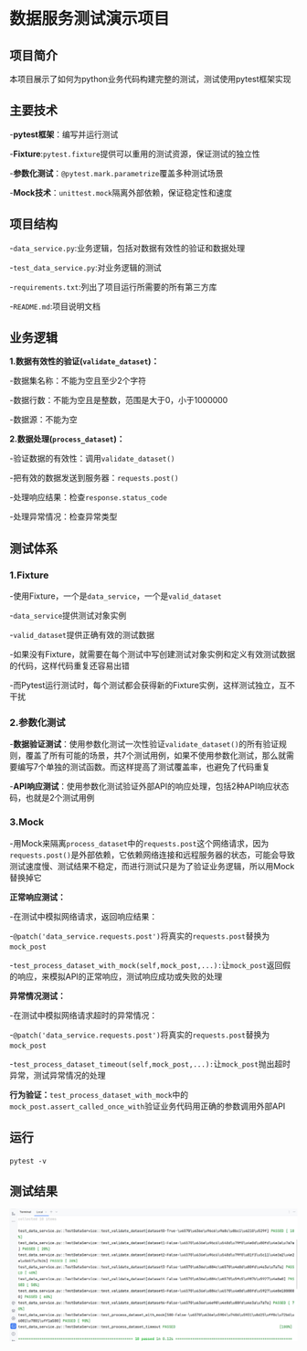 # 数据服务测试演示项目

## 项目简介

本项目展示了如何为python业务代码构建完整的测试，测试使用pytest框架实现

## 主要技术

-**pytest框架**：编写并运行测试

-**Fixture**:`pytest.fixture`提供可以重用的测试资源，保证测试的独立性

-**参数化测试**：`@pytest.mark.parametrize`覆盖多种测试场景

-**Mock技术**：`unittest.mock`隔离外部依赖，保证稳定性和速度


## 项目结构

-`data_service.py`:业务逻辑，包括对数据有效性的验证和数据处理

-`test_data_service.py`:对业务逻辑的测试

-`requirements.txt`:列出了项目运行所需要的所有第三方库

-`README.md`:项目说明文档

## 业务逻辑

**1.数据有效性的验证(`validate_dataset`)：**

-数据集名称：不能为空且至少2个字符

-数据行数：不能为空且是整数，范围是大于0，小于1000000

-数据源：不能为空

**2.数据处理(`process_dataset`)：**

-验证数据的有效性：调用`validate_dataset()`

-把有效的数据发送到服务器：`requests.post()`

-处理响应结果：检查`response.status_code`

-处理异常情况：检查异常类型

## 测试体系

### 1.Fixture

-使用Fixture，一个是`data_service`，一个是`valid_dataset`

-`data_service`提供测试对象实例

-`valid_dataset`提供正确有效的测试数据

-如果没有Fixture，就需要在每个测试中写创建测试对象实例和定义有效测试数据的代码，这样代码重复还容易出错

-而Pytest运行测试时，每个测试都会获得新的Fixture实例，这样测试独立，互不干扰

### 2.参数化测试

-**数据验证测试**：使用参数化测试一次性验证`validate_dataset()`的所有验证规则，覆盖了所有可能的场景，共7个测试用例，如果不使用参数化测试，那么就需要编写7个单独的测试函数。而这样提高了测试覆盖率，也避免了代码重复

-**API响应测试**：使用参数化测试验证外部API的响应处理，包括2种API响应状态码，也就是2个测试用例

### 3.Mock

-用Mock来隔离`process_dataset`中的`requests.post`这个网络请求，因为`requests.post()`是外部依赖，它依赖网络连接和远程服务器的状态，可能会导致测试速度慢、测试结果不稳定，而进行测试只是为了验证业务逻辑，所以用Mock替换掉它

**正常响应测试：**

-在测试中模拟网络请求，返回响应结果：

-`@patch('data_service.requests.post')`将真实的`requests.post`替换为`mock_post` 

-`test_process_dataset_with_mock(self,mock_post,...):`让`mock_post`返回假的响应，来模拟API的正常响应，测试响应成功或失败的处理

**异常情况测试：**

-在测试中模拟网络请求超时的异常情况：

-`@patch('data_service.requests.post')`将真实的`requests.post`替换为`mock_post`

-`test_process_dataset_timeout(self,mock_post,...):`让`mock_post`抛出超时异常，测试异常情况的处理

**行为验证：**`test_process_dataset_with_mock`中的`mock_post.assert_called_once_with`验证业务代码用正确的参数调用外部API

## 运行

`pytest -v`

## 测试结果

![测试结果](result.png)

